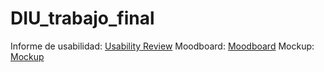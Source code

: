 # DIU_trabajo_final

Informe de usabilidad: [Usability Review](report_usability_test.pdf)
Moodboard: [Moodboard](moodboard.png)
Mockup: [Mockup](mockup.png)
